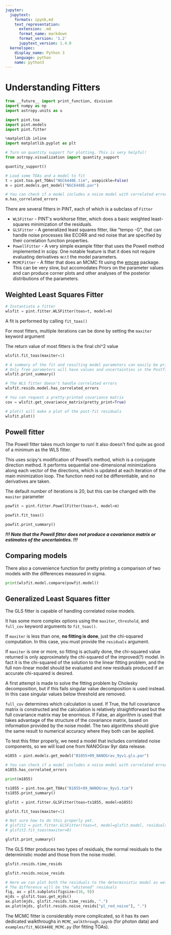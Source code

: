 ```yaml
---
jupyter:
  jupytext:
    formats: ipynb,md
    text_representation:
      extension: .md
      format_name: markdown
      format_version: '1.2'
      jupytext_version: 1.4.0
  kernelspec:
    display_name: Python 3
    language: python
    name: python3
---
```


# Understanding Fitters



```python execution={"iopub.execute_input": "2020-09-10T16:29:46.396063Z", "iopub.status.busy": "2020-09-10T16:29:46.395515Z", "iopub.status.idle": "2020-09-10T16:29:46.680836Z", "shell.execute_reply": "2020-09-10T16:29:46.680224Z"}
from __future__ import print_function, division
import numpy as np
import astropy.units as u
```

```python execution={"iopub.execute_input": "2020-09-10T16:29:46.684438Z", "iopub.status.busy": "2020-09-10T16:29:46.683898Z", "iopub.status.idle": "2020-09-10T16:29:48.340734Z", "shell.execute_reply": "2020-09-10T16:29:48.341188Z"}
import pint.toa
import pint.models
import pint.fitter
```

```python execution={"iopub.execute_input": "2020-09-10T16:29:48.345797Z", "iopub.status.busy": "2020-09-10T16:29:48.345215Z", "iopub.status.idle": "2020-09-10T16:29:48.636498Z", "shell.execute_reply": "2020-09-10T16:29:48.635991Z"}
%matplotlib inline
import matplotlib.pyplot as plt

# Turn on quantity support for plotting. This is very helpful!
from astropy.visualization import quantity_support

quantity_support()
```

```python execution={"iopub.execute_input": "2020-09-10T16:29:48.640228Z", "iopub.status.busy": "2020-09-10T16:29:48.639664Z", "iopub.status.idle": "2020-09-10T16:29:49.131499Z", "shell.execute_reply": "2020-09-10T16:29:49.131925Z"}
# Load some TOAs and a model to fit
t = pint.toa.get_TOAs("NGC6440E.tim", usepickle=False)
m = pint.models.get_model("NGC6440E.par")
```

```python execution={"iopub.execute_input": "2020-09-10T16:29:49.135573Z", "iopub.status.busy": "2020-09-10T16:29:49.134964Z", "iopub.status.idle": "2020-09-10T16:29:49.138294Z", "shell.execute_reply": "2020-09-10T16:29:49.137746Z"}
# You can check if a model includes a noise model with correlated errors (e.g. ECORR or TNRED) by checking the has_correlated_errors property
m.has_correlated_errors
```

There are several fitters in PINT, each of which is a subclass of `Fitter`

* `WLSFitter` - PINT's workhorse fitter, which does a basic weighted least-squares minimization of the residuals.
* `GLSFitter` - A generalized least squares fitter, like "tempo -G", that can handle noise processes like ECORR and red noise that are specified by their correlation function properties.
* `PowellFitter` - A very simple example fitter that uses the Powell method implemented in scipy. One notable feature is that it does not require evaluating derivatives w.r.t the model parameters.
* `MCMCFitter` - A fitter that does an MCMC fit using the [emcee](https://emcee.readthedocs.io/en/stable/) package. This can be very slow, but accomodates Priors on the parameter values and can produce corner plots and other analyses of the posterior distributions of the parameters.




## Weighted Least Squares Fitter

```python execution={"iopub.execute_input": "2020-09-10T16:29:49.179940Z", "iopub.status.busy": "2020-09-10T16:29:49.169313Z", "iopub.status.idle": "2020-09-10T16:29:49.211172Z", "shell.execute_reply": "2020-09-10T16:29:49.210676Z"}
# Instantiate a fitter
wlsfit = pint.fitter.WLSFitter(toas=t, model=m)
```

A fit is performed by calling `fit_toas()`

For most fitters, multiple iterations can be done by setting the `maxiter` keyword argument

The return value of most fitters is the final chi^2 value

```python execution={"iopub.execute_input": "2020-09-10T16:29:49.333439Z", "iopub.status.busy": "2020-09-10T16:29:49.235196Z", "iopub.status.idle": "2020-09-10T16:29:49.337152Z", "shell.execute_reply": "2020-09-10T16:29:49.336573Z"}
wlsfit.fit_toas(maxiter=1)
```

```python execution={"iopub.execute_input": "2020-09-10T16:29:49.340545Z", "iopub.status.busy": "2020-09-10T16:29:49.339987Z", "iopub.status.idle": "2020-09-10T16:29:49.423914Z", "shell.execute_reply": "2020-09-10T16:29:49.423449Z"}
# A summary of the fit and resulting model parameters can easily be printed
# Only free parameters will have values and uncertainties in the Postfit column
wlsfit.print_summary()
```

```python execution={"iopub.execute_input": "2020-09-10T16:29:49.427735Z", "iopub.status.busy": "2020-09-10T16:29:49.427187Z", "iopub.status.idle": "2020-09-10T16:29:49.430728Z", "shell.execute_reply": "2020-09-10T16:29:49.430162Z"}
# The WLS fitter doesn't handle correlated errors
wlsfit.resids.model.has_correlated_errors
```

```python execution={"iopub.execute_input": "2020-09-10T16:29:49.434815Z", "iopub.status.busy": "2020-09-10T16:29:49.434228Z", "iopub.status.idle": "2020-09-10T16:29:49.437688Z", "shell.execute_reply": "2020-09-10T16:29:49.437217Z"}
# You can request a pretty-printed covariance matrix
cov = wlsfit.get_covariance_matrix(pretty_print=True)
```

```python execution={"iopub.execute_input": "2020-09-10T16:29:49.455410Z", "iopub.status.busy": "2020-09-10T16:29:49.454785Z", "iopub.status.idle": "2020-09-10T16:29:49.700825Z", "shell.execute_reply": "2020-09-10T16:29:49.700298Z"}
# plot() will make a plot of the post-fit residuals
wlsfit.plot()
```

## Powell fitter

The Powell fitter takes much longer to run! It also doesn't find quite as good of a minimum as the WLS fitter.

This uses scipy's modification of Powell’s method, which is a conjugate direction method. It performs sequential one-dimensional minimizations along each vector of the directions, which is updated at each iteration of the main minimization loop. The function need not be differentiable, and no derivatives are taken.

The default number of iterations is 20, but this can be changed with the `maxiter` parameter

```python execution={"iopub.execute_input": "2020-09-10T16:29:49.770034Z", "iopub.status.busy": "2020-09-10T16:29:49.732333Z", "iopub.status.idle": "2020-09-10T16:29:49.772781Z", "shell.execute_reply": "2020-09-10T16:29:49.772199Z"}
powfit = pint.fitter.PowellFitter(toas=t, model=m)
```

```python execution={"iopub.execute_input": "2020-09-10T16:29:50.271975Z", "iopub.status.busy": "2020-09-10T16:29:49.922152Z", "iopub.status.idle": "2020-09-10T16:30:04.467925Z", "shell.execute_reply": "2020-09-10T16:30:04.468442Z"}
powfit.fit_toas()
```

```python execution={"iopub.execute_input": "2020-09-10T16:30:04.472612Z", "iopub.status.busy": "2020-09-10T16:30:04.471972Z", "iopub.status.idle": "2020-09-10T16:30:04.484548Z", "shell.execute_reply": "2020-09-10T16:30:04.483972Z"}
powfit.print_summary()
```

***!!! Note that the Powell fitter does not produce a covariance matrix or estimates of the uncertainties. !!!***

## Comparing models

There also a convenience function for pretty printing a comparison of two models with the differences measured in sigma.

```python execution={"iopub.execute_input": "2020-09-10T16:30:04.490927Z", "iopub.status.busy": "2020-09-10T16:30:04.490380Z", "iopub.status.idle": "2020-09-10T16:30:04.492804Z", "shell.execute_reply": "2020-09-10T16:30:04.493406Z"}
print(wlsfit.model.compare(powfit.model))
```

## Generalized Least Squares fitter

The GLS fitter is capable of handling correlated noise models.

It has some more complex options using the `maxiter`, `threshold`, and `full_cov` keyword arguments to `fit_toas()`.

If `maxiter` is less than one, **no fitting is done**, just the
chi-squared computation. In this case, you must provide the `residuals`
argument.

If `maxiter` is one or more, so fitting is actually done, the
chi-squared value returned is only approximately the chi-squared
of the improved(?) model. In fact it is the chi-squared of the
solution to the linear fitting problem, and the full non-linear
model should be evaluated and new residuals produced if an accurate
chi-squared is desired.

A first attempt is made to solve the fitting problem by Cholesky
decomposition, but if this fails singular value decomposition is
used instead. In this case singular values below threshold are removed.

`full_cov` determines which calculation is used. If True, the full
covariance matrix is constructed and the calculation is relatively
straightforward but the full covariance matrix may be enormous.
If False, an algorithm is used that takes advantage of the structure
of the covariance matrix, based on information provided by the noise
model. The two algorithms should give the same result to numerical
accuracy where they both can be applied.


To test this fitter properly, we need a model that includes correlated noise components, so we will load one from NANOGrav 9yr data release.

```python execution={"iopub.execute_input": "2020-09-10T16:30:04.497034Z", "iopub.status.busy": "2020-09-10T16:30:04.496484Z", "iopub.status.idle": "2020-09-10T16:30:04.870981Z", "shell.execute_reply": "2020-09-10T16:30:04.871526Z"}
m1855 = pint.models.get_model("B1855+09_NANOGrav_9yv1.gls.par")
```

```python execution={"iopub.execute_input": "2020-09-10T16:30:04.875258Z", "iopub.status.busy": "2020-09-10T16:30:04.874699Z", "iopub.status.idle": "2020-09-10T16:30:04.878088Z", "shell.execute_reply": "2020-09-10T16:30:04.877510Z"}
# You can check if a model includes a noise model with correlated errors (e.g. ECORR or TNRED) by checking the has_correlated_errors property
m1855.has_correlated_errors
```

```python execution={"iopub.execute_input": "2020-09-10T16:30:04.914831Z", "iopub.status.busy": "2020-09-10T16:30:04.914208Z", "iopub.status.idle": "2020-09-10T16:30:04.916868Z", "shell.execute_reply": "2020-09-10T16:30:04.917319Z"}
print(m1855)
```

```python execution={"iopub.execute_input": "2020-09-10T16:30:04.920970Z", "iopub.status.busy": "2020-09-10T16:30:04.920362Z", "iopub.status.idle": "2020-09-10T16:30:13.987324Z", "shell.execute_reply": "2020-09-10T16:30:13.986743Z"}
ts1855 = pint.toa.get_TOAs("B1855+09_NANOGrav_9yv1.tim")
ts1855.print_summary()
```

```python execution={"iopub.execute_input": "2020-09-10T16:30:13.991886Z", "iopub.status.busy": "2020-09-10T16:30:13.991313Z", "iopub.status.idle": "2020-09-10T16:30:16.407409Z", "shell.execute_reply": "2020-09-10T16:30:16.407866Z"}
glsfit = pint.fitter.GLSFitter(toas=ts1855, model=m1855)
```

```python execution={"iopub.execute_input": "2020-09-10T16:30:16.427618Z", "iopub.status.busy": "2020-09-10T16:30:16.421670Z", "iopub.status.idle": "2020-09-10T16:30:26.038804Z", "shell.execute_reply": "2020-09-10T16:30:26.038179Z"}
glsfit.fit_toas(maxiter=1)
```

```python execution={"iopub.execute_input": "2020-09-10T16:30:26.042140Z", "iopub.status.busy": "2020-09-10T16:30:26.041512Z", "iopub.status.idle": "2020-09-10T16:30:26.043906Z", "shell.execute_reply": "2020-09-10T16:30:26.043397Z"}
# Not sure how to do this properly yet.
# glsfit2 = pint.fitter.GLSFitter(toas=t, model=glsfit.model, residuals=glsfit.resids)
# glsfit2.fit_toas(maxiter=0)
```

```python execution={"iopub.execute_input": "2020-09-10T16:30:26.055501Z", "iopub.status.busy": "2020-09-10T16:30:26.054912Z", "iopub.status.idle": "2020-09-10T16:30:26.156579Z", "shell.execute_reply": "2020-09-10T16:30:26.156000Z"}
glsfit.print_summary()
```

The GLS fitter produces two types of residuals, the normal residuals to the deterministic model and those from the noise model.

```python execution={"iopub.execute_input": "2020-09-10T16:30:26.161363Z", "iopub.status.busy": "2020-09-10T16:30:26.160747Z", "iopub.status.idle": "2020-09-10T16:30:26.163858Z", "shell.execute_reply": "2020-09-10T16:30:26.164305Z"}
glsfit.resids.time_resids
```

```python execution={"iopub.execute_input": "2020-09-10T16:30:26.168927Z", "iopub.status.busy": "2020-09-10T16:30:26.168368Z", "iopub.status.idle": "2020-09-10T16:30:26.171958Z", "shell.execute_reply": "2020-09-10T16:30:26.171319Z"}
glsfit.resids.noise_resids
```

```python execution={"iopub.execute_input": "2020-09-10T16:30:26.196241Z", "iopub.status.busy": "2020-09-10T16:30:26.195623Z", "iopub.status.idle": "2020-09-10T16:30:26.658631Z", "shell.execute_reply": "2020-09-10T16:30:26.658052Z"}
# Here we can plot both the residuals to the deterministic model as well as the realization of the noise model residuals
# The difference will be the "whitened" residuals
fig, ax = plt.subplots(figsize=(16, 9))
mjds = glsfit.toas.get_mjds()
ax.plot(mjds, glsfit.resids.time_resids, ".")
ax.plot(mjds, glsfit.resids.noise_resids["pl_red_noise"], ".")
```

The MCMC fitter is considerably more complicated, so it has its own dedicated walkthroughs in `MCMC_walkthrough.ipynb` (for photon data) and `examples/fit_NGC6440E_MCMC.py` (for fitting TOAs).

```python

```

